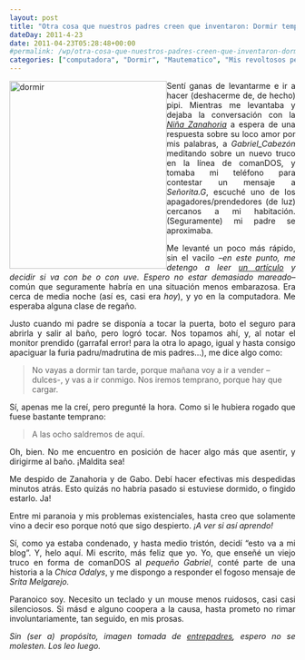```yaml
---
layout: post
title: "Otra cosa que nuestros padres creen que inventaron: Dormir temprano (porque si no…)"
dateDay: 2011-4-23
date: 2011-04-23T05:28:48+00:00
#permalink: /wp/otra-cosa-que-nuestros-padres-creen-que-inventaron-dormir-temprano-porque-si-no.html
categories: ["computadora", "Dormir", "Mautematico", "Mis revoltosos pensamientos", "Padres", "personal", "Sueño"]
---
```


<p style="text-align: justify;"><a href="http://blog.mautematico.com/wp-content/uploads/2011/04/dormir.jpg"><img style="display: inline; margin-left: 0px; margin-right: 0px; border-width: 0px;" title="dormir" src="http://blog.mautematico.com/wp-content/uploads/2011/04/dormir_thumb.jpg" border="0" alt="dormir" width="277" height="331" align="left" /></a> Sentí ganas de levantarme e ir a hacer (deshacerme de, de hecho) pipi. Mientras me levantaba y dejaba la conversación con la <em><a href="http://ninazanahoria.blogspot.com/" target="_blank">Niña Zanahoria</a></em> a espera de una respuesta sobre su loco amor por mis palabras, a <em>Gabriel_Cabezón</em> meditando sobre un nuevo truco en la línea de comanDOS, y tomaba mi teléfono para contestar un mensaje a <em>Señorita.G</em>, escuché uno de los apagadores/prendedores (de luz) cercanos a mi habitación. (Seguramente) mi padre se aproximaba.</p>
<p style="text-align: justify;">Me levanté un poco más rápido, sin el vacilo –<em>en este punto, me detengo a leer <a href="http://comosernadie.blogspot.com/2007/09/bacilar-sin-vacilar.html" target="_blank">un artículo</a> y decidir si va con be o con uve. Espero no estar demasiado mareado</em>&#8211; común que seguramente habría en una situación menos embarazosa. Era cerca de media noche (así es, casi era <em>hoy</em>), y yo en la computadora. Me esperaba alguna clase de regaño.</p>
<p style="text-align: justify;">Justo cuando mi padre se disponía a tocar la puerta, boto el seguro para abrirla y salir al baño, pero logró tocar. Nos topamos ahí, y, al notar el monitor prendido (garrafal error! para la otra lo apago, igual y hasta consigo apaciguar la furia padru/madrutina de mis padres…), me dice algo como:</p>
<blockquote><p>No vayas a dormir tan tarde, porque mañana voy a ir a vender –dulces-, y vas a ir conmigo. Nos iremos temprano, porque hay que cargar.</p></blockquote>
<p style="text-align: justify;">Sí, apenas me la creí, pero pregunté la hora. Como si le hubiera rogado que fuese bastante temprano:</p>
<blockquote><p>A las ocho saldremos de aquí.</p></blockquote>
<p style="text-align: justify;">Oh, bien. No me encuentro en posición de hacer algo más que asentir, y dirigirme al baño. ¡Maldita sea!</p>
<p style="text-align: justify;">Me despido de Zanahoria y de Gabo. Debí hacer efectivas mis despedidas minutos atrás. Esto quizás no habría pasado si estuviese dormido, o fingido estarlo. Ja!</p>
<p style="text-align: justify;">Entre mi paranoia y mis problemas existenciales, hasta creo que solamente vino a decir eso porque notó que sigo despierto. <em>¡A ver si así aprendo!</em></p>
<p style="text-align: justify;">Sí, como ya estaba condenado, y hasta medio tristón, decidí “esto va a mi blog”. Y, helo aquí. Mi escrito, más feliz que yo. Yo, que enseñé un viejo truco en forma de comanDOS al <em>pequeño Gabriel</em>, conté parte de una historia a la <em>Chica Odalys</em>, y me dispongo a responder el fogoso mensaje de <em>Srita Melgarejo.</em></p>
<p style="text-align: justify;">Paranoico soy. Necesito un teclado y un mouse menos ruidosos, casi casi silenciosos. Si másd e alguno coopera a la causa, hasta prometo no rimar involuntariamente, tan seguido, en mis prosas.</p>
<p style="text-align: justify;"><em>Sin (ser a) propósito, imagen tomada de <a href="http://www.entrepadres.com/2010-08-23/8190/tips-para-ayudar-a-tus-hijos-a-empezar-bien-el-dia/" target="_blank">entrepadres</a>, espero no se molesten. Los leo luego.</em></p>
